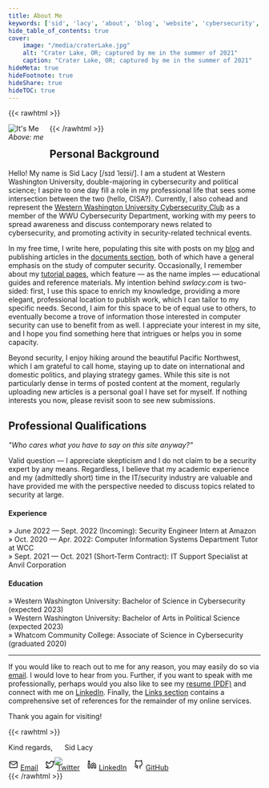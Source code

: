 ```yaml
---
title: About Me
keywords: ['sid', 'lacy', 'about', 'blog', 'website', 'cybersecurity', 'security', 'computer', 'hackthebox', 'htb', 'tech']
hide_table_of_contents: true
cover:
    image: "/media/craterLake.jpg"
    alt: "Crater Lake, OR; captured by me in the summer of 2021"
    caption: "Crater Lake, OR; captured by me in the summer of 2021"
hideMeta: true
hideFootnote: true
hideShare: true
hideTOC: true
---
```


{{< rawhtml >}}
<figure style="margin: 0px 12px 0px 0px; max-width: 30%; float: left; border-radius: var(--radius);">
<img src="/media/fullbody.png" alt="It's Me" style="max-width: 100%; box-shadow: none !important;"/>
<br><figcaption><center><i>Above: me</i><center></figcaption><br>
</figure>
{{< /rawhtml >}}

## Personal Background
Hello! My name is Sid Lacy [/sɪd ˈleɪsi/]. I am a student at Western Washington University, double-majoring in cybersecurity and political science; I aspire to one day fill a role in my professional life that sees some intersection between the two (hello, CISA?). Currently, I also cohead and represent the [Western Washington University Cybersecurity Club](https://wwucyber.com) as a member of the WWU Cybersecurity Department, working with my peers to spread awareness and discuss contemporary news related to cybersecurity, and promoting activity in security-related technical events.

In my free time, I write here, populating this site with posts on my [blog](/blog) and publishing articles in the [documents section](/docs), both of which have a general emphasis on the study of computer security. Occasionally, I remember about my [tutorial pages](/docs), which feature — as the name imples — educational guides and reference materials. My intention behind *swlacy.com* is two-sided: first, I use this space to enrich my knowledge, providing a more elegant, professional location to publish work, which I can tailor to my specific needs. Second, I aim for this space to be of equal use to others, to eventually become a trove of information those interested in computer security can use to benefit from as well. I appreciate your interest in my site, and I hope you find something here that intrigues or helps you in some capacity.

Beyond security, I enjoy hiking around the beautiful Pacific Northwest, which I am grateful to call home, staying up to date on international and domestic politics, and playing strategy games. While this site is not particularly dense in terms of posted content at the moment, regularly uploading new articles is a personal goal I have set for myself. If nothing interests you now, please revisit soon to see new submissions.

## Professional Qualifications

*"Who cares what you have to say on this site anyway?"*

Valid question — I appreciate skepticism and I do not claim to be a security expert by any means. Regardless, I believe that my academic experience and my (admittedly short) time in the IT/security industry are valuable and have provided me with the perspective needed to discuss topics related to security at large.

#### Experience

» June 2022 — Sept. 2022 (Incoming): Security Engineer Intern at Amazon  
» Oct. 2020 — Apr. 2022: Computer Information Systems Department Tutor at WCC  
» Sept. 2021 — Oct. 2021 (Short-Term Contract): IT Support Specialist at Anvil Corporation

#### Education

» Western Washington University: Bachelor of Science in Cybersecurity (expected 2023)  
» Western Washington University: Bachelor of Arts in Political Science (expected 2023)  
» Whatcom Community College: Associate of Science in Cybersecurity (graduated 2020)

---

If you would like to reach out to me for any reason, you may easily do so via [email](mailto:contact@swlacy.com?subject=Hello!). I would love to hear from you. Further, if you want to speak with me professionally, perhaps would you also like to see my [resume (PDF)](/resume) and connect with me on [LinkedIn](https://www.linkedin.com/in/lacysw/). Finally, the [Links section](/links) contains a comprehensive set of references for the remainder of my online services.

Thank you again for visiting!

{{< rawhtml >}}
<div style="max-width: 196px; margin-right: 16px">
    Kind regards,
    <img src="/media/sig2.png" style="max-width: inherit; margin-top: -10px; margin-bottom: -30px;"/>
    Sid Lacy
</div>
<div class="socials">
<br>
    <a style="margin-right: 10px" href="mailto:contact@swlacy.com?subject=Hello!"><svg height="18px" style="margin-bottom: 2px; margin-right: 4px" xmlns="http://www.w3.org/2000/svg" width="20" height="20" viewBox="0 0 24 24" fill="none" stroke="currentColor" stroke-width="2" stroke-linecap="round" stroke-linejoin="round" class="feather feather-mail"><path d="M4 4h16c1.1 0 2 .9 2 2v12c0 1.1-.9 2-2 2H4c-1.1 0-2-.9-2-2V6c0-1.1.9-2 2-2z"></path><polyline points="22,6 12,13 2,6"></polyline></svg>Email</a>
    <a style="margin-right: 10px" href="https://twitter.com/actuallysid"><svg height="18px" style="margin-bottom: 2px; margin-right: 4px" xmlns="http://www.w3.org/2000/svg" width="20" height="20" viewBox="0 0 24 24" fill="none" stroke="currentColor" stroke-width="2" stroke-linecap="round" stroke-linejoin="round" class="feather feather-twitter"><path d="M23 3a10.9 10.9 0 0 1-3.14 1.53 4.48 4.48 0 0 0-7.86 3v1A10.66 10.66 0 0 1 3 4s-4 9 5 13a11.64 11.64 0 0 1-7 2c9 5 20 0 20-11.5a4.5 4.5 0 0 0-.08-.83A7.72 7.72 0 0 0 23 3z"></path></svg>Twitter</a>
    <a style="margin-right: 10px" href="https://www.linkedin.com/in/lacysw/"><svg height="18px" style="margin-bottom: 2px; margin-right: 4px" xmlns="http://www.w3.org/2000/svg" width="20" height="20" viewBox="0 0 24 24" fill="none" stroke="currentColor" stroke-width="2" stroke-linecap="round" stroke-linejoin="round" class="feather feather-linkedin"><path d="M16 8a6 6 0 0 1 6 6v7h-4v-7a2 2 0 0 0-2-2 2 2 0 0 0-2 2v7h-4v-7a6 6 0 0 1 6-6z"></path><rect x="2" y="9" width="4" height="12"></rect><circle cx="4" cy="4" r="2"></circle></svg>LinkedIn</a>
    <a style="margin-right: 10px" href="https://github.com/lacysw"><svg height="18px" style="margin-bottom: 2px; margin-right: 4px" xmlns="http://www.w3.org/2000/svg" width="20" height="20" viewBox="0 0 24 24" fill="none" stroke="currentColor" stroke-width="2" stroke-linecap="round" stroke-linejoin="round" class="feather feather-github"><path d="M9 19c-5 1.5-5-2.5-7-3m14 6v-3.87a3.37 3.37 0 0 0-.94-2.61c3.14-.35 6.44-1.54 6.44-7A5.44 5.44 0 0 0 20 4.77 5.07 5.07 0 0 0 19.91 1S18.73.65 16 2.48a13.38 13.38 0 0 0-7 0C6.27.65 5.09 1 5.09 1A5.07 5.07 0 0 0 5 4.77a5.44 5.44 0 0 0-1.5 3.78c0 5.42 3.3 6.61 6.44 7A3.37 3.37 0 0 0 9 18.13V22"></path></svg>GitHub</a>
</div>
{{< /rawhtml >}}